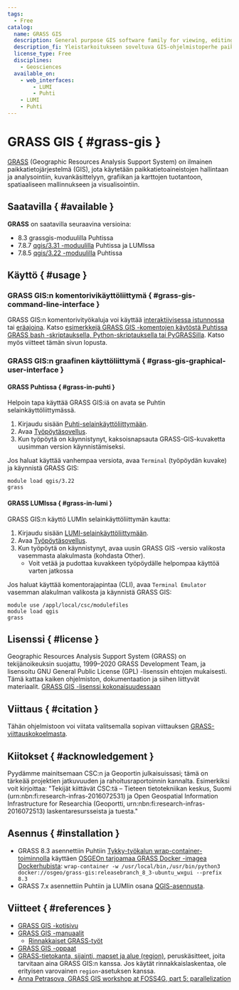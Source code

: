 ```yaml
---
tags:
  - Free
catalog:
  name: GRASS GIS
  description: General purpose GIS software family for viewing, editing and analysing geospatial data
  description_fi: Yleistarkoitukseen soveltuva GIS‑ohjelmistoperhe paikkatietojen tarkasteluun, muokkaukseen ja analysointiin
  license_type: Free
  disciplines:
    - Geosciences
  available_on:
    - web_interfaces:
        - LUMI
        - Puhti
    - LUMI
    - Puhti
---
```


# GRASS GIS { #grass-gis }

[GRASS](https://grass.osgeo.org/) (Geographic Resources Analysis Support System) on ilmainen paikkatietojärjestelmä (GIS), jota käytetään paikkatietoaineistojen hallintaan ja analysointiin, kuvankäsittelyyn, grafiikan ja karttojen tuotantoon, spatiaaliseen mallinnukseen ja visualisointiin.

## Saatavilla { #available }

__GRASS__ on saatavilla seuraavina versioina:

* 8.3 grassgis-moduulilla Puhtissa
* 7.8.7 [qgis/3.31 -moduulilla](qgis.md) Puhtissa ja LUMIssa
* 7.8.5 [qgis/3.22 -moduulilla](qgis.md) Puhtissa


## Käyttö { #usage }

### GRASS GIS:n komentorivikäyttöliittymä { #grass-gis-command-line-interface }

GRASS GIS:n komentorivityökaluja voi käyttää [interaktiivisessa istunnossa](../computing/running/interactive-usage.md) tai [eräajoina](../computing/running/getting-started.md). Katso [esimerkkejä GRASS GIS -komentojen käytöstä Puhtissa GRASS bash -skriptauksella, Python-skriptauksella tai PyGRASSilla](https://github.com/csc-training/geocomputing/tree/master/grass). Katso myös viitteet tämän sivun lopusta.

### GRASS GIS:n graafinen käyttöliittymä { #grass-gis-graphical-user-interface }

#### GRASS Puhtissa { #grass-in-puhti }

Helpoin tapa käyttää GRASS GIS:iä on avata se Puhtin selainkäyttöliittymässä.

1. Kirjaudu sisään [Puhti-selainkäyttöliittymään](https://puhti.csc.fi).
2. Avaa [Työpöytäsovellus](../computing/webinterface/desktop.md).
3. Kun työpöytä on käynnistynyt, kaksoisnapsauta GRASS-GIS-kuvaketta uusimman version käynnistämiseksi.
 
Jos haluat käyttää vanhempaa versiota, avaa `Terminal` (työpöydän kuvake) ja käynnistä GRASS GIS:

```
module load qgis/3.22
grass
```

#### GRASS LUMIssa { #grass-in-lumi }

GRASS GIS:n käyttö LUMIn selainkäyttöliittymän kautta:

1. Kirjaudu sisään [LUMI-selainkäyttöliittymään](https://lumi.csc.fi).
2. Avaa [Työpöytäsovellus](https://docs.lumi-supercomputer.eu/runjobs/webui/desktop/).
3. Kun työpöytä on käynnistynyt, avaa uusin GRASS GIS -versio valikosta vasemmasta alakulmasta (kohdasta Other).
    * Voit vetää ja pudottaa kuvakkeen työpöydälle helpompaa käyttöä varten jatkossa

Jos haluat käyttää komentorajapintaa (CLI), avaa `Terminal Emulator` vasemman alakulman valikosta ja käynnistä GRASS GIS:

```
module use /appl/local/csc/modulefiles
module load qgis
grass
```

## Lisenssi { #license }

Geographic Resources Analysis Support System (GRASS) on tekijänoikeuksin suojattu, 1999–2020 GRASS Development Team, ja lisensoitu GNU General Public License (GPL) -lisenssin ehtojen mukaisesti. Tämä kattaa kaiken ohjelmiston, dokumentaation ja siihen liittyvät materiaalit. [GRASS GIS -lisenssi kokonaisuudessaan](https://grass.osgeo.org/about/license/)


## Viittaus { #citation }

Tähän ohjelmistoon voi viitata valitsemalla sopivan viittauksen [GRASS-viittauskokoelmasta](https://grasswiki.osgeo.org/wiki/GRASS_Citation_Repository). 


## Kiitokset { #acknowledgement }

Pyydämme mainitsemaan CSC:n ja Geoportin julkaisuissasi; tämä on tärkeää projektien jatkuvuuden ja rahoitusraportoinnin kannalta.
Esimerkiksi voit kirjoittaa: "Tekijät kiittävät CSC:tä – Tieteen tietotekniikan keskus, Suomi (urn:nbn:fi:research-infras-2016072531) ja Open Geospatial Information Infrastructure for Researchia (Geoportti, urn:nbn:fi:research-infras-2016072513) laskentaresursseista ja tuesta."


## Asennus { #installation }

* GRASS 8.3 asennettiin Puhtiin [Tykky-työkalun wrap-container-toiminnolla](../computing/containers/tykky.md#container-based-installations) käyttäen [OSGEOn tarjoamaa GRASS Docker -imagea Dockerhubista](https://hub.docker.com/r/osgeo/grass-gis): `wrap-container -w /usr/local/bin,/usr/bin/python3 docker://osgeo/grass-gis:releasebranch_8_3-ubuntu_wxgui --prefix 8.3`
* GRASS 7.x asennettiin Puhtiin ja LUMIin osana [QGIS-asennusta](qgis.md#installation).


## Viitteet { #references }

* [GRASS GIS -kotisivu](https://grass.osgeo.org/)
* [GRASS GIS -manuaalit](https://grass.osgeo.org/learn/manuals/)
  * [Rinnakkaiset GRASS-työt](https://grasswiki.osgeo.org/wiki/Parallel_GRASS_jobs)
* [GRASS GIS -oppaat](https://grass.osgeo.org/learn/tutorials/)
* [GRASS-tietokanta, sijainti, mapset ja alue (region)](https://grass.osgeo.org/grass79/manuals/grass_database.html), peruskäsitteet, joita tarvitaan aina GRASS GIS:n kanssa.
Jos käytät rinnakkaislaskentaa, ole erityisen varovainen `region`-asetuksen kanssa.
* [Anna Petrasova, GRASS GIS workshop at FOSS4G, part 5: parallelization](https://github.com/ncsu-geoforall-lab/grass-gis-workshop-foss4g-2022/blob/main/workshop_part_5_parallelization.ipynb)